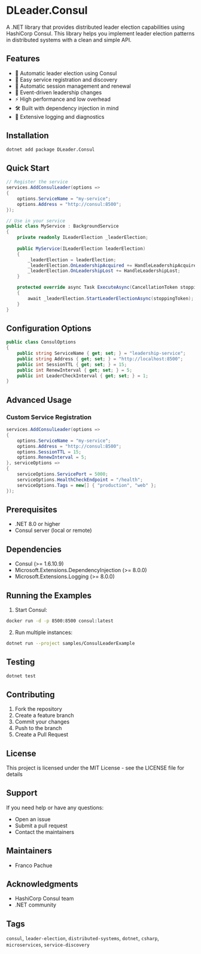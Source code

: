 ﻿# DLeader.Consul

A .NET library that provides distributed leader election capabilities using HashiCorp Consul. This library helps you implement leader election patterns in distributed systems with a clean and simple API.

## Features

- 🔄 Automatic leader election using Consul
- 🔌 Easy service registration and discovery
- 🏃 Automatic session management and renewal
- 🎯 Event-driven leadership changes
- ⚡ High performance and low overhead
- 🛠️ Built with dependency injection in mind
- 📝 Extensive logging and diagnostics

## Installation

```bash
dotnet add package DLeader.Consul
```

## Quick Start

```csharp
// Register the service
services.AddConsulLeader(options =>
{
    options.ServiceName = "my-service";
    options.Address = "http://consul:8500";
});

// Use in your service
public class MyService : BackgroundService
{
    private readonly ILeaderElection _leaderElection;
    
    public MyService(ILeaderElection leaderElection)
    {
        _leaderElection = leaderElection;
        _leaderElection.OnLeadershipAcquired += HandleLeadershipAcquired;
        _leaderElection.OnLeadershipLost += HandleLeadershipLost;
    }

    protected override async Task ExecuteAsync(CancellationToken stoppingToken)
    {
        await _leaderElection.StartLeaderElectionAsync(stoppingToken);
    }
}
```

## Configuration Options

```csharp
public class ConsulOptions
{
    public string ServiceName { get; set; } = "leadership-service";
    public string Address { get; set; } = "http://localhost:8500";
    public int SessionTTL { get; set; } = 15;
    public int RenewInterval { get; set; } = 5;
    public int LeaderCheckInterval { get; set; } = 1;
}
```

## Advanced Usage

### Custom Service Registration

```csharp
services.AddConsulLeader(options =>
{
    options.ServiceName = "my-service";
    options.Address = "http://consul:8500";
    options.SessionTTL = 15;
    options.RenewInterval = 5;
}, serviceOptions =>
{
    serviceOptions.ServicePort = 5000;
    serviceOptions.HealthCheckEndpoint = "/health";
    serviceOptions.Tags = new[] { "production", "web" };
});
```


## Prerequisites

- .NET 8.0 or higher
- Consul server (local or remote)

## Dependencies

- Consul (>= 1.6.10.9)
- Microsoft.Extensions.DependencyInjection (>= 8.0.0)
- Microsoft.Extensions.Logging (>= 8.0.0)

## Running the Examples

1. Start Consul:
```bash
docker run -d -p 8500:8500 consul:latest
```

2. Run multiple instances:
```bash
dotnet run --project samples/ConsulLeaderExample
```

## Testing

```bash
dotnet test
```

## Contributing

1. Fork the repository
2. Create a feature branch
3. Commit your changes
4. Push to the branch
5. Create a Pull Request

## License

This project is licensed under the MIT License - see the LICENSE file for details

## Support

If you need help or have any questions:
- Open an issue
- Submit a pull request
- Contact the maintainers

## Maintainers

- Franco Pachue

## Acknowledgments

- HashiCorp Consul team
- .NET community

## Tags

`consul`, `leader-election`, `distributed-systems`, `dotnet`, `csharp`, `microservices`, `service-discovery`